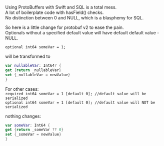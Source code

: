 Using ProtoBuffers with Swift and SQL is a total mess. <br/> 
A lot of boilerplate code with hasField() checks. <br/> 
No distinction between 0 and NULL, which is a blasphemy for SQL. 

So here is a little change for protobuf v2 to ease the pain. <br/> 
Optionals without a specified default value will have default default value - NULL.<br/> 

`optional int64 someVar = 1;`<br/> 

will be transformed to 

``` swift
var nullableVar: Int64? {
get {return _nullableVar}
set {_nullableVar = newValue}
}
```

For other cases:<br/> 
`required int64 someVar = 1 [default 0]; //default value will be serialized`<br/> 
`optional int64 someVar = 1 [default 0]; //default value will NOT be serialized`

nothing changes:<br/> 

``` swift
var someVar: Int64 {
get {return _someVar ?? 0}
set {_someVar = newValue}
}
```
